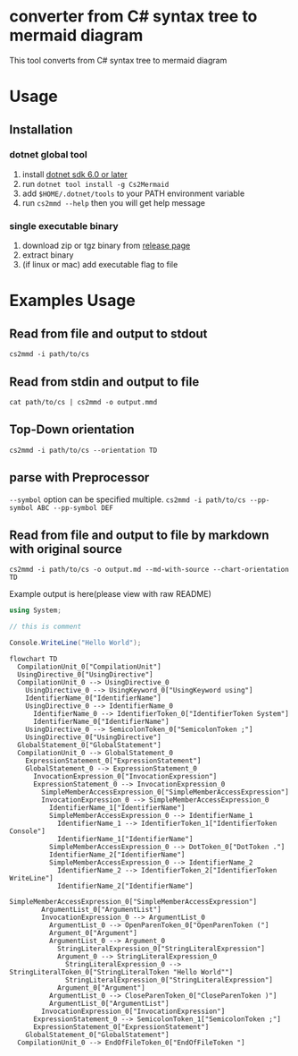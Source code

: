 # converter from C# syntax tree to mermaid diagram

This tool converts from C# syntax tree to mermaid diagram

# Usage

## Installation

### dotnet global tool

1. install [dotnet sdk 6.0 or later](https://dotnet.microsoft.com/en-us/download)
2. run `dotnet tool install -g Cs2Mermaid`
3. add `$HOME/.dotnet/tools` to your PATH environment variable
4. run `cs2mmd --help` then you will get help message

### single executable binary

1. download zip or tgz binary from [release page](https://github.com/itn3000/Cs2Mermaid/releases)
2. extract binary
3. (if linux or mac) add executable flag to file

# Examples Usage

## Read from file and output to stdout

`cs2mmd -i path/to/cs`

## Read from stdin and output to file

`cat path/to/cs | cs2mmd -o output.mmd`

## Top-Down orientation

`cs2mmd -i path/to/cs --orientation TD`

## parse with Preprocessor

`--symbol` option can be specified multiple.
`cs2mmd -i path/to/cs --pp-symbol ABC --pp-symbol DEF`

## Read from file and output to file by markdown with original source

`cs2mmd -i path/to/cs -o output.md --md-with-source --chart-orientation TD`

Example output is here(please view with raw README)

```csharp
using System;

// this is comment

Console.WriteLine("Hello World");
```

```mermaid
flowchart TD
  CompilationUnit_0["CompilationUnit"]
  UsingDirective_0["UsingDirective"]
  CompilationUnit_0 --> UsingDirective_0
    UsingDirective_0 --> UsingKeyword_0["UsingKeyword using"]
    IdentifierName_0["IdentifierName"]
    UsingDirective_0 --> IdentifierName_0
      IdentifierName_0 --> IdentifierToken_0["IdentifierToken System"]
      IdentifierName_0["IdentifierName"]
    UsingDirective_0 --> SemicolonToken_0["SemicolonToken ;"]
    UsingDirective_0["UsingDirective"]
  GlobalStatement_0["GlobalStatement"]
  CompilationUnit_0 --> GlobalStatement_0
    ExpressionStatement_0["ExpressionStatement"]
    GlobalStatement_0 --> ExpressionStatement_0
      InvocationExpression_0["InvocationExpression"]
      ExpressionStatement_0 --> InvocationExpression_0
        SimpleMemberAccessExpression_0["SimpleMemberAccessExpression"]
        InvocationExpression_0 --> SimpleMemberAccessExpression_0
          IdentifierName_1["IdentifierName"]
          SimpleMemberAccessExpression_0 --> IdentifierName_1
            IdentifierName_1 --> IdentifierToken_1["IdentifierToken Console"]
            IdentifierName_1["IdentifierName"]
          SimpleMemberAccessExpression_0 --> DotToken_0["DotToken ."]
          IdentifierName_2["IdentifierName"]
          SimpleMemberAccessExpression_0 --> IdentifierName_2
            IdentifierName_2 --> IdentifierToken_2["IdentifierToken WriteLine"]
            IdentifierName_2["IdentifierName"]
          SimpleMemberAccessExpression_0["SimpleMemberAccessExpression"]
        ArgumentList_0["ArgumentList"]
        InvocationExpression_0 --> ArgumentList_0
          ArgumentList_0 --> OpenParenToken_0["OpenParenToken ("]
          Argument_0["Argument"]
          ArgumentList_0 --> Argument_0
            StringLiteralExpression_0["StringLiteralExpression"]
            Argument_0 --> StringLiteralExpression_0
              StringLiteralExpression_0 --> StringLiteralToken_0["StringLiteralToken "Hello World""]
              StringLiteralExpression_0["StringLiteralExpression"]
            Argument_0["Argument"]
          ArgumentList_0 --> CloseParenToken_0["CloseParenToken )"]
          ArgumentList_0["ArgumentList"]
        InvocationExpression_0["InvocationExpression"]
      ExpressionStatement_0 --> SemicolonToken_1["SemicolonToken ;"]
      ExpressionStatement_0["ExpressionStatement"]
    GlobalStatement_0["GlobalStatement"]
  CompilationUnit_0 --> EndOfFileToken_0["EndOfFileToken "]
```
